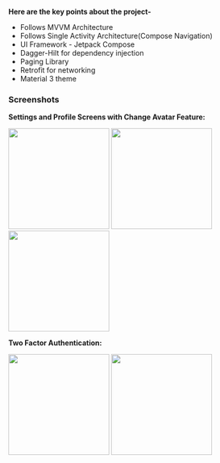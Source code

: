 **Here are the key points about the project-**

- Follows MVVM Architecture
- Follows Single Activity Architecture(Compose Navigation)
- UI Framework - Jetpack Compose
- Dagger-Hilt for dependency injection
- Paging Library
- Retrofit for networking
- Material 3 theme

### Screenshots

**Settings and Profile Screens with Change Avatar Feature:**


<img src="https://i.postimg.cc/G3D4s8Zt/Screenshot-20240128-173949.png" width=200/>       <img src="https://i.postimg.cc/L6Bhxd4M/Screenshot-20240128-174000.png" width=200/>      <img src="https://i.postimg.cc/Jzp0WbB6/Screenshot-20240128-174006.png" width=200/> 


**Two Factor Authentication:**

 
<img src="https://i.postimg.cc/Jzr0gTtH/Screenshot-20240128-174012.png" width=200/>       <img src="https://i.postimg.cc/KvyR7c2N/Screenshot-20240128-183030.png" width=200/>
